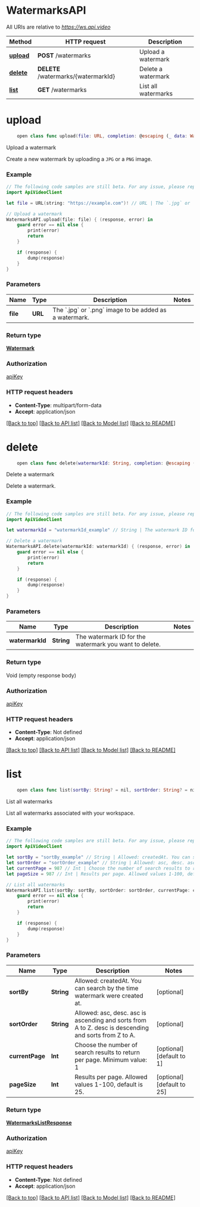 # WatermarksAPI

All URIs are relative to *https://ws.api.video*

Method | HTTP request | Description
------------- | ------------- | -------------
[**upload**](WatermarksAPI.md#postwatermark) | **POST** /watermarks | Upload a watermark
[**delete**](WatermarksAPI.md#deletewatermark) | **DELETE** /watermarks/{watermarkId} | Delete a watermark
[**list**](WatermarksAPI.md#listwatermarks) | **GET** /watermarks | List all watermarks


# **upload**
```swift
    open class func upload(file: URL, completion: @escaping (_ data: Watermark?, _ error: Error?) -> Void)
```

Upload a watermark

Create a new watermark by uploading a `JPG` or a `PNG` image.


### Example
```swift
// The following code samples are still beta. For any issue, please report via http://github.com/OpenAPITools/openapi-generator/issues/new
import ApiVideoClient

let file = URL(string: "https://example.com")! // URL | The `.jpg` or `.png` image to be added as a watermark.

// Upload a watermark
WatermarksAPI.upload(file: file) { (response, error) in
    guard error == nil else {
        print(error)
        return
    }

    if (response) {
        dump(response)
    }
}
```

### Parameters

Name | Type | Description  | Notes
------------- | ------------- | ------------- | -------------
 **file** | **URL** | The &#x60;.jpg&#x60; or &#x60;.png&#x60; image to be added as a watermark. | 

### Return type

[**Watermark**](Watermark.md)

### Authorization

[apiKey](../README.md#apiKey)

### HTTP request headers

 - **Content-Type**: multipart/form-data
 - **Accept**: application/json

[[Back to top]](#) [[Back to API list]](../README.md#documentation-for-api-endpoints) [[Back to Model list]](../README.md#documentation-for-models) [[Back to README]](../README.md)

# **delete**
```swift
    open class func delete(watermarkId: String, completion: @escaping (_ data: Void?, _ error: Error?) -> Void)
```

Delete a watermark

Delete a watermark.


### Example
```swift
// The following code samples are still beta. For any issue, please report via http://github.com/OpenAPITools/openapi-generator/issues/new
import ApiVideoClient

let watermarkId = "watermarkId_example" // String | The watermark ID for the watermark you want to delete.

// Delete a watermark
WatermarksAPI.delete(watermarkId: watermarkId) { (response, error) in
    guard error == nil else {
        print(error)
        return
    }

    if (response) {
        dump(response)
    }
}
```

### Parameters

Name | Type | Description  | Notes
------------- | ------------- | ------------- | -------------
 **watermarkId** | **String** | The watermark ID for the watermark you want to delete. | 

### Return type

Void (empty response body)

### Authorization

[apiKey](../README.md#apiKey)

### HTTP request headers

 - **Content-Type**: Not defined
 - **Accept**: application/json

[[Back to top]](#) [[Back to API list]](../README.md#documentation-for-api-endpoints) [[Back to Model list]](../README.md#documentation-for-models) [[Back to README]](../README.md)

# **list**
```swift
    open class func list(sortBy: String? = nil, sortOrder: String? = nil, currentPage: Int? = nil, pageSize: Int? = nil, completion: @escaping (_ data: WatermarksListResponse?, _ error: Error?) -> Void)
```

List all watermarks

List all watermarks associated with your workspace.


### Example
```swift
// The following code samples are still beta. For any issue, please report via http://github.com/OpenAPITools/openapi-generator/issues/new
import ApiVideoClient

let sortBy = "sortBy_example" // String | Allowed: createdAt. You can search by the time watermark were created at. (optional)
let sortOrder = "sortOrder_example" // String | Allowed: asc, desc. asc is ascending and sorts from A to Z. desc is descending and sorts from Z to A. (optional)
let currentPage = 987 // Int | Choose the number of search results to return per page. Minimum value: 1 (optional) (default to 1)
let pageSize = 987 // Int | Results per page. Allowed values 1-100, default is 25. (optional) (default to 25)

// List all watermarks
WatermarksAPI.list(sortBy: sortBy, sortOrder: sortOrder, currentPage: currentPage, pageSize: pageSize) { (response, error) in
    guard error == nil else {
        print(error)
        return
    }

    if (response) {
        dump(response)
    }
}
```

### Parameters

Name | Type | Description  | Notes
------------- | ------------- | ------------- | -------------
 **sortBy** | **String** | Allowed: createdAt. You can search by the time watermark were created at. | [optional] 
 **sortOrder** | **String** | Allowed: asc, desc. asc is ascending and sorts from A to Z. desc is descending and sorts from Z to A. | [optional] 
 **currentPage** | **Int** | Choose the number of search results to return per page. Minimum value: 1 | [optional] [default to 1]
 **pageSize** | **Int** | Results per page. Allowed values 1-100, default is 25. | [optional] [default to 25]

### Return type

[**WatermarksListResponse**](WatermarksListResponse.md)

### Authorization

[apiKey](../README.md#apiKey)

### HTTP request headers

 - **Content-Type**: Not defined
 - **Accept**: application/json

[[Back to top]](#) [[Back to API list]](../README.md#documentation-for-api-endpoints) [[Back to Model list]](../README.md#documentation-for-models) [[Back to README]](../README.md)

